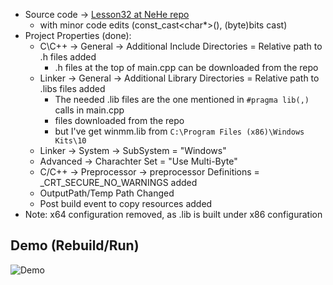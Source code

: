 - Source code -> [Lesson32 at NeHe repo](https://github.com/gamedev-net/nehe-opengl/tree/master/vc/Lesson32)
	- with minor code edits (const_cast<char*>(), (byte)bits cast)
- Project Properties (done):
	- C\C++ -> General -> Additional Include Directories = Relative path to .h files added
    	- .h files at the top of main.cpp can be downloaded from the repo
	- Linker -> General -> Additional Library Directories = Relative path to .libs files added
    	- The needed .lib files are the one mentioned in `#pragma lib(,)` calls in main.cpp
		- files downloaded from the repo
    	- but I've get winmm.lib from `C:\Program Files (x86)\Windows Kits\10`
	- Linker -> System -> SubSystem = "Windows"
	- Advanced -> Charachter Set = "Use Multi-Byte"
	- C/C++ -> Preprocessor -> preprocessor Definitions = _CRT_SECURE_NO_WARNINGS added
    - OutputPath/Temp Path Changed
    - Post build event to copy resources added
- Note: x64 configuration removed, as .lib is built under x86 configuration

## Demo (Rebuild/Run)

![Demo](./../../res/demo.gif)